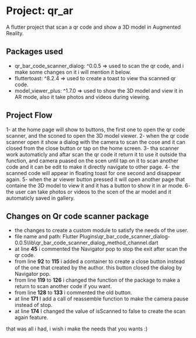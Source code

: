 # Project: qr_ar

A flutter project that scan a qr code and show a 3D model in Augmented Reality.

## Packages used
- qr_bar_code_scanner_dialog: ^0.0.5 => used to scan the qr code, and i make some changes on it i will mention it below.
- fluttertoast: ^8.2.4 => used to create a toast to view tha scanned qr code.
- model_viewer_plus: ^1.7.0 => used to show the 3D model and view it in AR mode, also it take photos and videos during viewing.

## Project Flow
1- at the home page will show to buttons, the first one to open the qr code scanner, and the sconed to open the 3D model viewer. 
2- when the qr code scanner open it show a dialog with the camera to scan the cose and it can closed from the close button or tap on the home screen.
3- tha scanner work automaticly and aftar scan the qr code it return it to use it outside tha function, and camera puased on the scen until tap on it to scan another code and it can be edit to make it directly navigate to other page.
4- the scanned code will appear in floating toast for one second and disappear again.
5- when the ar viewer button pressed it will open another page that containe the 3D model to view it and it has a button to show it in ar mode.
6- the user can take photos or videos to the scen of the ar model and it automaticly saved in gallery.

## Changes on Qr code scanner package
- the changes to create a custom module to satisfy the needs of the user.
- file name and path: Flutter Plugins\qr_bar_code_scanner_dialog-0.0.5\lib\qr_bar_code_scanner_dialog_method_channel.dart
- at line **45** i commented the Navigator pop to stop the exit after scan the qr code.
- from line **92** to **115** i added a container to create a close button instead of the one that created by the author. this button closed the dialog by Navigator pop.
- from line **119** to **126** i changed the function of the package to make a return to scan another code if you want.
- from line **128** to **133** i commented the old button.
- at line **171** I add a call of reassemble function to make the camera pause instead of stop.
- at line **174** I changed the value of isScanned to false to create the scan again feature.

that was all i had, i wish i make the needs that you wants :)